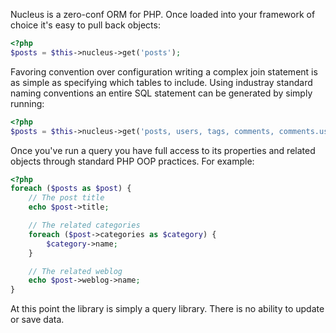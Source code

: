 Nucleus is a zero-conf ORM for PHP. Once loaded into your framework of choice it's easy to pull back objects:

```php
<?php
$posts = $this->nucleus->get('posts');
```

Favoring convention over configuration writing a complex join statement is as simple as specifying which tables to include. Using industray standard naming conventions an entire SQL statement can be generated by simply running:

```php
<?php
$posts = $this->nucleus->get('posts, users, tags, comments, comments.users')
```

Once you've run a query you have full access to its properties and related objects through standard PHP OOP practices. For example:

```php
<?php
foreach ($posts as $post) {
	// The post title
	echo $post->title;

	// The related categories
	foreach ($post->categories as $category) {
		$category->name;
	}

	// The related weblog
	echo $post->weblog->name;
}
```

At this point the library is simply a query library. There is no ability to update or save data.